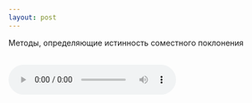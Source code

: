 ```yaml
---
layout: post
---
```


Методы, определяющие истинность соместного поклонения

<br/>

<audio controls>
    <source src="https://s3.amazonaws.com/audiobooks.deepidea.cloud/ryle_worship/06_methods.mp3" type="audio/mpeg"/>
</audio>

